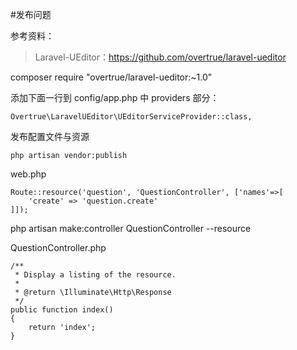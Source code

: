 #发布问题

参考资料：
>Laravel-UEditor：https://github.com/overtrue/laravel-ueditor

composer require "overtrue/laravel-ueditor:~1.0"

添加下面一行到 config/app.php 中 providers 部分：
```
Overtrue\LaravelUEditor\UEditorServiceProvider::class,
```

发布配置文件与资源
```
php artisan vendor:publish
```

web.php
```
Route::resource('question', 'QuestionController', ['names'=>[
    'create' => 'question.create'
]]);
```

php artisan make:controller QuestionController --resource

QuestionController.php
```
/**
 * Display a listing of the resource.
 *
 * @return \Illuminate\Http\Response
 */
public function index()
{
    return 'index';
}
```

